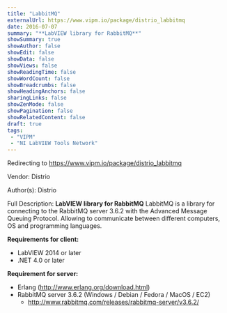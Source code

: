 ```yaml
---
title: "LabbitMQ"
externalUrl: https://www.vipm.io/package/distrio_labbitmq
date: 2016-07-07
summary: "**LabVIEW library for RabbitMQ**"
showSummary: true
showAuthor: false
showEdit: false
showData: false
showViews: false
showReadingTime: false
showWordCount: false
showBreadcrumbs: false
showHeadingAnchors: false
sharingLinks: false
showZenMode: false
showPagination: false
showRelatedContent: false
draft: true
tags:
 - "VIPM"
 - "NI LabVIEW Tools Network"
---
```


Redirecting to https://www.vipm.io/package/distrio_labbitmq

Vendor: Distrio

Author(s): Distrio
 
Full Description:
**LabVIEW library for RabbitMQ**
LabbitMQ is a library for connecting to the RabbitMQ server 3.6.2 with the Advanced Message Queuing Protocol. Allowing to communicate between different computers, OS and programming languages.

**Requirements for client:**
- LabVIEW 2014 or later
- .NET 4.0 or later

**Requirement for server:**
- Erlang (http://www.erlang.org/download.html)
- RabbitMQ server 3.6.2 (Windows / Debian / Fedora / MacOS / EC2)
   - http://www.rabbitmq.com/releases/rabbitmq-server/v3.6.2/